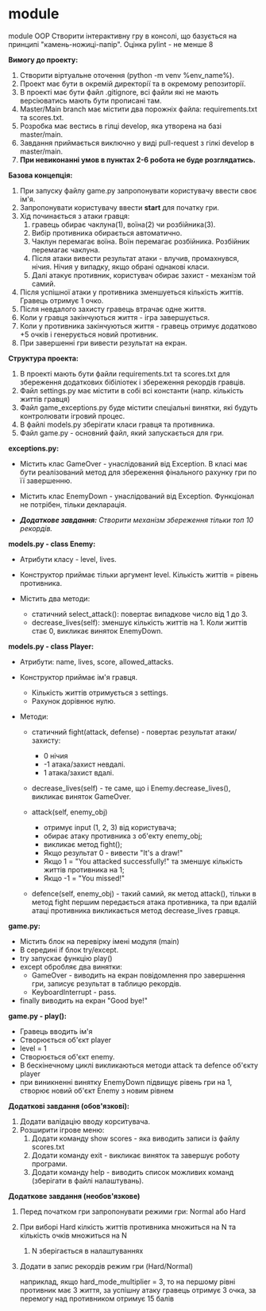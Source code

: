 # module
module OOP
Створити інтерактивну гру в консолі, що базується на принципі "камень-ножиці-папір". Оцінка pylint - не менше 8

**Вимогу до проекту:**

1. Cтворити віртуальне оточення (python -m venv %env_name%).
2. Проект має бути в окремій директорії та в окремому репозиторії.
3. В проекті має бути файл .gitignore, всі файли які не мають версіюватись мають бути прописані там.
4. Master/Main branch має містити два порожніх файла: requirements.txt та scores.txt.
5. Розробка має вестись в гілці develop, яка утворена на базі master/main.
6. Завдання приймається виключно у виді pull-request з гілкі develop в master/main. 
7. **При невиконанні умов в пунктах 2-6 робота не буде розглядатись.**



**Базова концепція:**
 
1. При запуску файлу game.py запропонувати користувачу ввести своє ім'я. 
2. Запропонувати користувачу ввести **start** для початку гри.
3. Хід починається з атаки гравця: 
   1. гравець обирає чаклуна(1), воїна(2) чи розбійника(3). 
   2. Вибір противника обирається автоматично.
   3. Чаклун перемагає воїна. Воїн перемагає розбійника. Розбійник перемагає чаклуна.
   4. Після атаки вивести результат атаки - влучив, промахнувся, нічия. Нічия у випадку, якщо обрані однакові класи.
   5. Далі атакує противник, користувач обирає захист - механізм той самий.
4. Після успішної атаки у противника зменшуеться кількість життів. Гравець отримує 1 очко.
5. Після невдалого захисту гравець втрачає одне життя.
6. Коли у гравця закінчуються життя - ігра завершується.
7. Коли у противника закінчуються життя - гравець отримує додатково +5 очків і генерується новий противник.
8. При завершенні гри вивести результат на екран.

**Структура проекта:**

1. В проекті мають бути файли requirements.txt та scores.txt для збереження додаткових бібіліотек і збереження рекордів гравців.
2. Файл settings.py має містити в собі всі константи (напр. кількість життів гравця)
3. Файл game_exceptions.py буде містити спеціальні винятки, які будуть контролювати ігровий процес.
4. В файлі models.py зберігати класи гравця та противника.
5. Файл game.py - основний файл, який запускається для гри.

**exceptions.py:**

- Містить клас GameOver - унаслідований від Exception. В класі має бути реалізований метод для збереження фінального рахунку гри по її завершенню.
- Містить клас EnemyDown - унаслідований від Exception. Функціонал не потрібен, тільки декларація.

- **_Додаткове завдання:_**
    _Створити механізм збереження тільки топ 10 рекордів._

**models.py - class Enemy:**

- Атрибути класу - level, lives.
- Конструктор приймає тільки аргумент level. Кількість життів = рівень противника.

- Містить два методи:
  - статичний select_attack(): повертає випадкове число від 1 до 3.
  - decrease_lives(self): зменшує кількість життів на 1. Коли життів стає 0, викликає виняток EnemyDown.
  
**models.py - class Player:**

- Атрибути: name, lives, score, allowed_attacks.
- Конструктор приймає ім'я гравця. 
  - Кількість життів отримується з settings. 
  - Рахунок дорівнює нулю.

- Методи: 
  - статичний fight(attack, defense) - повертає результат атаки/захисту:
    - 0 нічия
    - -1 aтака/захист невдалі.
    - 1 атака/захист вдалі.

  - decrease_lives(self) - те саме, що і Enemy.decrease_lives(), викликає виняток GameOver.

  - attack(self, enemy_obj) 
    - отримує input (1, 2, 3) від користувача;
    - обирає атаку противника з об'екту enemy_obj; 
    - викликає метод fight(); 
    - Якщо результат 0 - вивести "It's a draw!"
    - Якщо 1 = "You attacked successfully!" та зменшує кількість життів противника на 1;
    - Якщо -1 = "You missed!"

  - defence(self, enemy_obj) - такий самий, як метод attack(), тільки в метод fight першим передається атака противника, та при вдалій атаці противника викликається метод decrease_lives гравця.

**game.py:**

- Містить блок на перевірку імені модуля (main)
- В середині if блок try/except. 
- try запускає функцію play()
- except обробляє два винятки: 
  - GameOver - виводить на екран повідомлення про завершення гри, записує результат в таблицю рекордів. 
  - KeyboardInterrupt - pass. 
- finally виводить на екран "Good bye!"

**game.py - play():**

- Гравець вводить ім'я
- Створюється об'єкт player
- level = 1
- Створюється об'єкт enemy.
- В бескінечному циклі викликаються методи attack та defence об'єкту player
- при виникненні винятку EnemyDown підвищує рівень гри на 1, створює новий об'єкт Enemy з новим рівнем

**Додаткові завдання (обов'язкові):**
1. Додати валідацію вводу корситувача.
2. Розширити ігрове меню:
   1. Додати команду show scores - яка виводить записи із файлу scores.txt
   2. Додати команду exit - викликає виняток та завершує роботу програми.
   3. Додати команду help - виводить список можливих команд (зберігати в файлі налаштувань).

**Додаткове завдання (необов'язкове)** 
1. Перед початком гри запропонувати режими гри: Normal або Hard
2. При виборі Hard кілкість життів противника множиться на N та кількість очків множиться на N
   1. N зберігається в налаштуваннях 
3. Додати в запис рекордів режим гри (Hard/Normal)


    наприклад, якщо hard_mode_multiplier = 3, то на першому рівні противник має 3 життя,
    за успішну атаку гравець отримує 3 очка, за перемогу над противником отримує 15 балів 
